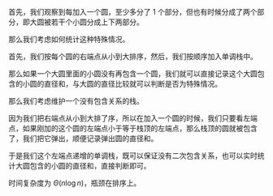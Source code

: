 首先，我们观察到每加入一个圆，至少多分了 $1$ 个部分，但也有时候分成了两个部分，即大圆被若干个小圆分成上下两部分。

那么我们考虑如何统计这种特殊情况。

首先，我们按每个圆的右端点从小到大排序，然后，我们按顺序加入单调栈中。

那么如果一个大圆里面的小圆没有再包含一个圆，我们就可以直接记录这个大圆包含的小圆的直径和，与大圆的直径比较就可以判断是否为特殊情况。

那么我们考虑维护一个没有包含关系的栈。

因为我们把右端点从小到大排了序，所以在加入一个圆的时候，我们只要看左端点，如果刚加的这个圆的左端点小于等于栈顶的左端点，那么栈顶的圆就被包含了，我们把它弹出，顺便记录弹出圆的直径和。

于是我们这个左端点递增的单调栈，既可以保证没有二次包含关系，也可以实时统计大圆包含的小圆的直径和，直接判断即可。

时间复杂度为 $\Theta(n\log n)$，瓶颈在排序上。